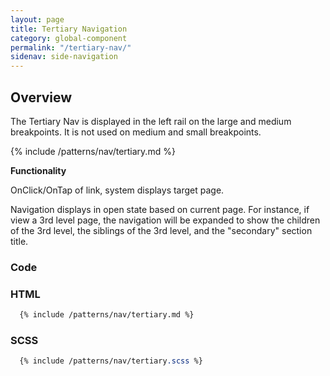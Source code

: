 ```yaml
---
layout: page
title: Tertiary Navigation
category: global-component
permalink: "/tertiary-nav/"
sidenav: side-navigation
---
```


## Overview
The Tertiary Nav is displayed in the left rail on the large and medium breakpoints. It is not used on medium and small breakpoints.

{% include /patterns/nav/tertiary.md %}

**Functionality**

OnClick/OnTap of link, system displays target page.

Navigation displays in open state based on current page. For instance, if view a 3rd level page, the navigation will be expanded to show the children of the 3rd level, the siblings of the 3rd level, and the "secondary" section title.

### Code
### HTML
```html
  {% include /patterns/nav/tertiary.md %}
```
### SCSS
```scss
  {% include /patterns/nav/tertiary.scss %}
```
